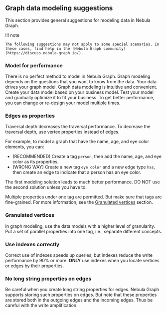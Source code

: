 ## Graph data modeling suggestions

This section provides general suggestions for modeling data in Nebula Graph.

!!! note

    The following suggestions may not apply to some special scenarios. In these cases, find help in the [Nebula Graph community](https://discuss.nebula-graph.io/).

### Model for performance

There is no perfect method to model in Nebula Graph. Graph modeling depends on the questions that you want to know from the data. Your data drives your graph model. Graph data modeling is intuitive and convenient. Create your data model based on your business model. Test your model and gradually optimize it to fit your business. To get better performance, you can change or re-design your model multiple times.

### Edges as properties

Traversal depth decreases the traversal performance. To decrease the traversal depth, use vertex properties instead of edges.

For example, to model a graph that have the name, age, and eye color elements, you can:

- (RECOMMENDED) Create a tag `person`, then add the name, age, and eye color as its properties.
- (WRONG WAY) Create a new tag `eye color` and a new edge type `has`, then create an edge to indicate that a person has an eye color.

The first modeling solution leads to much better performance. DO NOT use the second solution unless you have to.

Multiple properties under one tag are permitted. But make sure that tags are fine-grained. For more information, see the [Granulated vertices](#granulated_vertices) section.

### Granulated vertices

In graph modeling, use the data models with a higher level of granularity. Put a set of parallel properties into one tag, i.e., separate different concepts.

### Use indexes correctly

Correct use of indexes speeds up queries, but indexes reduce the write performance by 90% or more. **ONLY** use indexes when you locate vertices or edges by their properties.

### No long string properties on edges

Be careful when you create long string properties for edges. Nebula Graph supports storing such properties on edges. But note that these properties are stored both in the outgoing edges and the incoming edges. Thus be careful with the write amplification.
